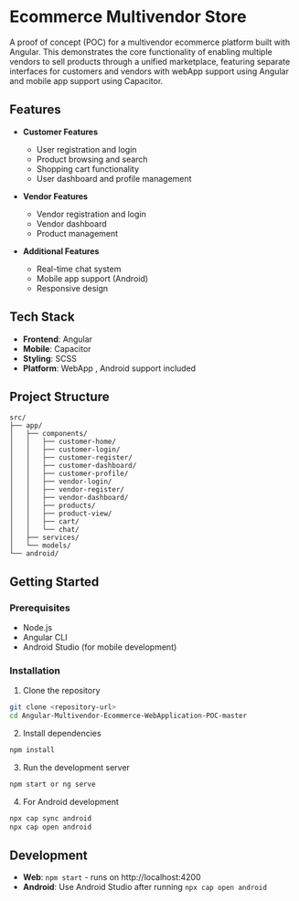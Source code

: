 # Ecommerce Multivendor Store

A proof of concept (POC) for a multivendor ecommerce platform built with Angular. This demonstrates the core functionality of enabling multiple vendors to sell products through a unified marketplace, featuring separate interfaces for customers and vendors with webApp support using Angular and mobile app support using Capacitor.

## Features

- **Customer Features**
  - User registration and login
  - Product browsing and search
  - Shopping cart functionality
  - User dashboard and profile management

- **Vendor Features**
  - Vendor registration and login
  - Vendor dashboard
  - Product management

- **Additional Features**
  - Real-time chat system
  - Mobile app support (Android)
  - Responsive design

## Tech Stack

- **Frontend**: Angular 
- **Mobile**: Capacitor
- **Styling**: SCSS
- **Platform**: WebApp , Android support included

## Project Structure

```
src/
├── app/
│   ├── components/
│   │   ├── customer-home/
│   │   ├── customer-login/
│   │   ├── customer-register/
│   │   ├── customer-dashboard/
│   │   ├── customer-profile/
│   │   ├── vendor-login/
│   │   ├── vendor-register/
│   │   ├── vendor-dashboard/
│   │   ├── products/
│   │   ├── product-view/
│   │   ├── cart/
│   │   └── chat/
│   ├── services/
│   └── models/
└── android/
```

## Getting Started

### Prerequisites

- Node.js
- Angular CLI
- Android Studio (for mobile development)

### Installation

1. Clone the repository
```bash
git clone <repository-url>
cd Angular-Multivendor-Ecommerce-WebApplication-POC-master
```

2. Install dependencies
```bash
npm install
```

3. Run the development server
```bash
npm start or ng serve 
```

4. For Android development
```bash
npx cap sync android
npx cap open android
```

## Development

- **Web**: `npm start` - runs on http://localhost:4200
- **Android**: Use Android Studio after running `npx cap open android`

